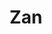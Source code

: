 --- 
title: "Zan"
publishdate: "2019-5-8T16:48:46+02:00"
src: "https://365manga.net/manga/zan"
image: "https://data.365manga.net/images/thumbnails/19427-zan.jpg"
description: "A samurai manga about a boy named Zan. Zan's father was a legendary swordsman who used a sword which had no edge (think Sakabatou from Ruroken). Zan's father died one day, and ever since, Zan has wanted to follow in his fathers footsteps. The manga starts off with Zan being transfered to a new high school in his second year. When pushed, Zan somehow becomes super strong and has incredible…"
---